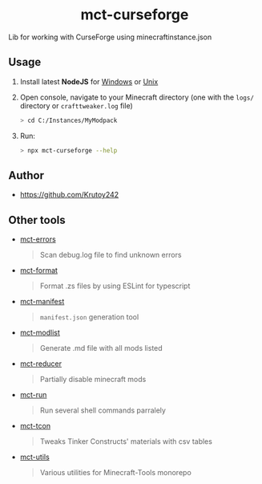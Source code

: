 <h1 align="center">mct-curseforge</h1>

Lib for working with CurseForge using minecraftinstance.json

<!-- extended_desc --><!-- /extended_desc -->

## Usage

1. Install latest **NodeJS** for [Windows](https://nodejs.org/en/download/current/) or [Unix](https://nodejs.org/en/download/package-manager/)

2. Open console, navigate to your Minecraft directory (one with the `logs/` directory or `crafttweaker.log` file)
   ```sh
   > cd C:/Instances/MyModpack
   ```

3. Run:
    ```sh
    > npx mct-curseforge --help
    ```


## Author

* https://github.com/Krutoy242

## Other tools

- [mct-errors](https://github.com/Krutoy242/mc-tools/tree/master/packages/errors)
  > Scan debug.log file to find unknown errors
- [mct-format](https://github.com/Krutoy242/mc-tools/tree/master/packages/format)
  > Format .zs files by using ESLint for typescript
- [mct-manifest](https://github.com/Krutoy242/mc-tools/tree/master/packages/manifest)
  > `manifest.json` generation tool
- [mct-modlist](https://github.com/Krutoy242/mc-tools/tree/master/packages/modlist)
  > Generate .md file with all mods listed
- [mct-reducer](https://github.com/Krutoy242/mc-tools/tree/master/packages/reducer)
  > Partially disable minecraft mods
- [mct-run](https://github.com/Krutoy242/mc-tools/tree/master/packages/run)
  > Run several shell commands parralely
- [mct-tcon](https://github.com/Krutoy242/mc-tools/tree/master/packages/tcon)
  > Tweaks Tinker Constructs' materials with csv tables
- [mct-utils](https://github.com/Krutoy242/mc-tools/tree/master/packages/utils)
  > Various utilities for Minecraft-Tools monorepo
